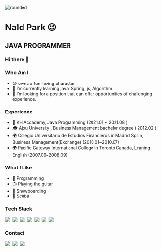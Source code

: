 ![rounded](https://capsule-render.vercel.app/api?type=rounded&color=timeAuto&text=Rounded&fontAlignY=50&fontSize=40&height=200)

# Nald Park 😉

## JAVA PROGRAMMER

### Hi there 👋

### Who Am I
- 😄 owns a fun-loving character
- 🌱 I’m currently learning java, Spring, js, Algorithm
- 👯 I’m looking for a position that can offer opportunities of challenging experience.

### Experience

- 💊 KH Accademy, Java Programming (2021.01 ~ 2021.08 )
- 🎓 Ajou University , Business Management  bachelor degree ( 2012.02 )
- 🌍 Colegio Universitario de Estudios Financieros in Madrid Spain, Business Management(Exchange) (2010.01~2010.07)
- 🌍 Pacific Gateway International College in Toronto Canada, Leaning English (2007.09~2008.09)

### What I Like

- 💬 Programming
- 📺 Playing the guitar
- 🔵 Snowboarding
- 🍕 Scuba

### Tech Stack
<p>
  <img src="https://img.shields.io/badge/Java-007396?style=flat-square&logo=Java&logoColor=white"/></a>&nbsp;
  <img src="https://img.shields.io/badge/SpringBoot-6aad3d?style=flat-square&logo=SpringBoot&logoColor=white"/></a>&nbsp;
  <img src="https://img.shields.io/badge/Oracle-c14432?style=flat-square&logo=Oracle&logoColor=white"/></a>&nbsp;
  <img src="https://img.shields.io/badge/Javascript-F7DF1E?style=flat-square&logo=Javascript&logoColor=white"/></a>&nbsp;
  <img src="https://img.shields.io/badge/jQuery-3766AB?style=flat-square&logo=jQuery&logoColor=white"/></a>&nbsp;
  <img src="https://img.shields.io/badge/html5-dd4d25?style=flat-square&logo=html5&logoColor=white"/></a>&nbsp;
  <img src="https://img.shields.io/badge/CSS3-116eb9?style=flat-square&logo=CSS3&logoColor=white"/></a>&nbsp;
</p>



### Contact
<p>
  <a href="https://blog.naver.com/8734747"><img src="https://img.shields.io/badge/Blog-03C75A?style=flat-square&logo=Naver&logoColor=white&link=https://blog.naver.com/8734747"/></a>&nbsp
  <a href="https://www.linkedin.com/in/naldpark"><img src="https://img.shields.io/badge/LinkedIn-0A66C2?style=flat-square&logo=LinkedIn&logoColor=white&link=https://www.linkedin.com/in/naldpark"/></a>&nbsp
  <a href="mailto:daita0225@naver.com"><img src="https://img.shields.io/badge/Email-494949?style=flat-square&logo=Minutemailer&logoColor=white&link=daita0225@naver.com"/></a>
</p>
<br>




